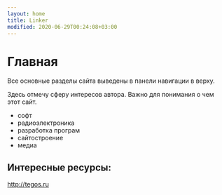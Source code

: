 ```yaml
---
layout: home
title: Linker
modified: 2020-06-29T00:24:08+03:00
---
```


#  Главная

Все основные разделы сайта выведены в панели навигации  в верху.

Здесь отмечу сферу интересов автора. Важно для понимания о чем этот сайт.
* софт
* радиоэлектроника
* разработка програм
* сайтостроение
* медиа


## Интересные ресурсы:
http://tegos.ru


<script async src="https://comments.app/js/widget.js?2" data-comments-app-website="zuRUPyyL" data-limit="5"></script>
